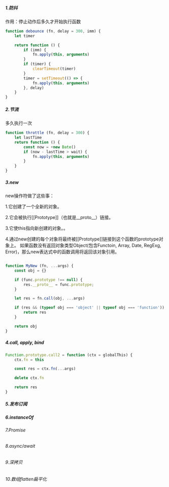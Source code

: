 ##### 1.防抖
作用：停止动作后多久才开始执行函数
```js
function debounce (fn, delay = 300, imm) {
    let timer

    return function () {
        if (imm) {
            fn.apply(this, arguments)
        }
        if (timer) {
            clearTimeout(timer)
        }
        timer = setTimeout(() => {
            fn.apply(this, arguments)
        }, delay)
    }
}

```
##### 2.节流
多久执行一次
```js
function throttle (fn, delay = 300) {
    let lastTime
    return function () {
        const now = +new Date()
        if (now - lastTime > wait) {
            fn.apply(this, arguments)
        }
    }
}
```
##### 3.new
new操作符做了这些事：

1.它创建了一个全新的对象。

2.它会被执行[[Prototype]]（也就是__proto__）链接。

3.它使this指向新创建的对象。。

4.通过new创建的每个对象将最终被[[Prototype]]链接到这个函数的prototype对象上。
如果函数没有返回对象类型Object(包含Functoin, Array, Date, RegExg, Error)，那么new表达式中的函数调用将返回该对象引用。
```js

function MyNew (fn, ...args) {
    const obj = {}

    if (func.prototype !== null) {
        res.__proto__ = func.prototype;
    }

    let res = fn.call(obj, ...args)

    if (res && (typeof obj === 'object' || typeof obj === 'function')) {
        return res
    }

    return obj
}

```

##### 4.call, apply, bind

```js
Function.prototype.call2 = function (ctx = globalThis) {
    ctx.fn = this

    const res = ctx.fn(...args)

    delete ctx.fn

    return res
}
```
##### 5.发布订阅

##### 6.instanceOf

###### 7.Promise

###### 8.async/await

###### 9.深拷贝

###### 10.数组flatten扁平化